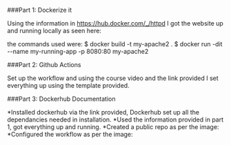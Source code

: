 ###Part 1: Dockerize it

Using the information in https://hub.docker.com/_/httpd 
I got the website up and running locally as seen here: 

the commands used were: 
$ docker build -t my-apache2 .
$ docker run -dit --name my-running-app -p 8080:80 my-apache2

###Part 2: Github Actions

Set up the workflow and using the course video and the link provided 
I set everything up using the template provided.

###Part 3: Dockerhub Documentation

*Installed dockerhub via the link provided, Dockerhub set up all the dependancies needed in installation.
*Used the information provided in part 1, got everything up and running.
*Created a public repo as per the image: 
*Configured the workflow as per the image: 